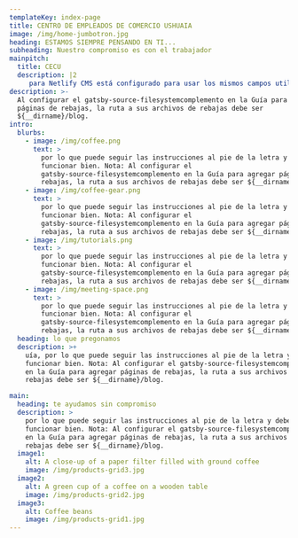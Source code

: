 ```yaml
---
templateKey: index-page
title: CENTRO DE EMPLEADOS DE COMERCIO USHUAIA
image: /img/home-jumbotron.jpg
heading: ESTAMOS SIEMPRE PENSANDO EN TI...
subheading: Nuestro compromiso es con el trabajador
mainpitch:
  title: CECU
  description: |2
     para Netlify CMS está configurado para usar los mismos campos utilizados en la guía, por lo que puede seguir las instrucciones al pie de la letra y debería funcionar bien. Nota: Al configurar el gatsby-source-filesystemcomplemento en la Guía para agregar páginas de rebajas, la ruta a sus archivos de rebajas debe ser ${__dirname}/blog.
description: >-
  Al configurar el gatsby-source-filesystemcomplemento en la Guía para agregar
  páginas de rebajas, la ruta a sus archivos de rebajas debe ser
  ${__dirname}/blog.
intro:
  blurbs:
    - image: /img/coffee.png
      text: >
        por lo que puede seguir las instrucciones al pie de la letra y debería
        funcionar bien. Nota: Al configurar el
        gatsby-source-filesystemcomplemento en la Guía para agregar páginas de
        rebajas, la ruta a sus archivos de rebajas debe ser ${__dirname}/blog.
    - image: /img/coffee-gear.png
      text: >
        por lo que puede seguir las instrucciones al pie de la letra y debería
        funcionar bien. Nota: Al configurar el
        gatsby-source-filesystemcomplemento en la Guía para agregar páginas de
        rebajas, la ruta a sus archivos de rebajas debe ser ${__dirname}/blog.
    - image: /img/tutorials.png
      text: >
        por lo que puede seguir las instrucciones al pie de la letra y debería
        funcionar bien. Nota: Al configurar el
        gatsby-source-filesystemcomplemento en la Guía para agregar páginas de
        rebajas, la ruta a sus archivos de rebajas debe ser ${__dirname}/blog.
    - image: /img/meeting-space.png
      text: >
        por lo que puede seguir las instrucciones al pie de la letra y debería
        funcionar bien. Nota: Al configurar el
        gatsby-source-filesystemcomplemento en la Guía para agregar páginas de
        rebajas, la ruta a sus archivos de rebajas debe ser ${__dirname}/blog.
  heading: lo que pregonamos
  description: >+
    uía, por lo que puede seguir las instrucciones al pie de la letra y debería
    funcionar bien. Nota: Al configurar el gatsby-source-filesystemcomplemento
    en la Guía para agregar páginas de rebajas, la ruta a sus archivos de
    rebajas debe ser ${__dirname}/blog.

main:
  heading: te ayudamos sin compromiso
  description: >
    por lo que puede seguir las instrucciones al pie de la letra y debería
    funcionar bien. Nota: Al configurar el gatsby-source-filesystemcomplemento
    en la Guía para agregar páginas de rebajas, la ruta a sus archivos de
    rebajas debe ser ${__dirname}/blog.
  image1:
    alt: A close-up of a paper filter filled with ground coffee
    image: /img/products-grid3.jpg
  image2:
    alt: A green cup of a coffee on a wooden table
    image: /img/products-grid2.jpg
  image3:
    alt: Coffee beans
    image: /img/products-grid1.jpg
---
```



